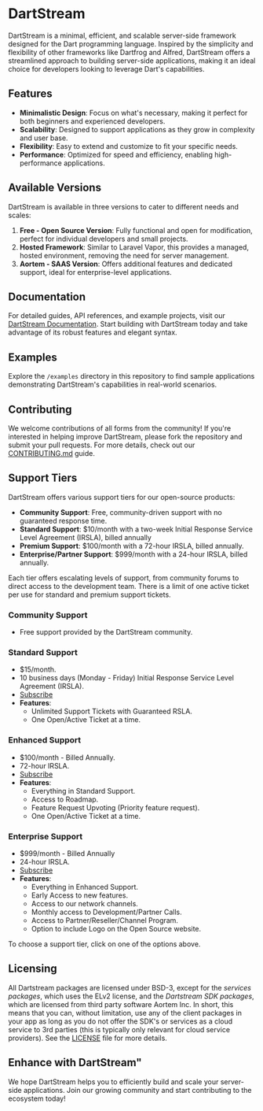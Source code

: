 # DartStream

DartStream is a minimal, efficient, and scalable server-side framework designed for the Dart programming language. Inspired by the simplicity and flexibility of other frameworks like Dartfrog and Alfred, DartStream offers a streamlined approach to building server-side applications, making it an ideal choice for developers looking to leverage Dart's capabilities.

## Features

- **Minimalistic Design**: Focus on what's necessary, making it perfect for both beginners and experienced developers.
- **Scalability**: Designed to support applications as they grow in complexity and user base.
- **Flexibility**: Easy to extend and customize to fit your specific needs.
- **Performance**: Optimized for speed and efficiency, enabling high-performance applications.

## Available Versions

DartStream is available in three versions to cater to different needs and scales:

1. **Free - Open Source Version**: Fully functional and open for modification, perfect for individual developers and small projects.
2. **Hosted Framework**: Similar to Laravel Vapor, this provides a managed, hosted environment, removing the need for server management.
3. **Aortem - SAAS Version**: Offers additional features and dedicated support, ideal for enterprise-level applications.

## Documentation

For detailed guides, API references, and example projects, visit our [DartStream Documentation](#). Start building with DartStream today and take advantage of its robust features and elegant syntax.

## Examples

Explore the `/examples` directory in this repository to find sample applications demonstrating DartStream's capabilities in real-world scenarios.

## Contributing

We welcome contributions of all forms from the community! If you're interested in helping improve DartStream, please fork the repository and submit your pull requests. For more details, check out our [CONTRIBUTING.md](CONTRIBUTING.md) guide.

## Support Tiers

DartStream offers various support tiers for our open-source products:

- **Community Support**: Free, community-driven support with no guaranteed response time.
- **Standard Support**: $10/month with a two-week Initial Response Service Level Agreement (IRSLA), billed annually
- **Premium Support**: $100/month with a 72-hour IRSLA, billed annually.
- **Enterprise/Partner Support**: $999/month with a 24-hour IRSLA, billed annually.

Each tier offers escalating levels of support, from community forums to direct access to the development team.  There is a limit of one active ticket per use for standard and premium support tickets.

### Community Support
- Free support provided by the DartStream community.

### Standard Support
- $15/month.
- 10 business days (Monday - Friday) Initial Response Service Level Agreement (IRSLA).
- [Subscribe](https://buy.stripe.com/bIYcPL615erv3y8001)
- **Features**:
  - Unlimited Support Tickets with Guaranteed RSLA.
  - One Open/Active Ticket at a time. 

### Enhanced Support
- $100/month - Billed Annually.
- 72-hour IRSLA.
- [Subscribe](https://buy.stripe.com/bIY9Dz759abf5Gg4gi)
- **Features**:
  - Everything in Standard Support.
  - Access to Roadmap.
  - Feature Request Upvoting (Priority feature request).
  - One Open/Active Ticket at a time.

### Enterprise Support
- $999/month - Billed Annually
- 24-hour IRSLA.
- [Subscribe](https://buy.stripe.com/8wMg1X2OT97b7OoeUX)
- **Features**:
  - Everything in Enhanced Support.
  - Early Access to new features.
  - Access to our network channels.
  - Monthly access to Development/Partner Calls.
  - Access to Partner/Reseller/Channel Program.
  - Option to include Logo on the Open Source website.

To choose a support tier, click on one of the options above.

## Licensing

All Dartstream packages are licensed under BSD-3, except for the *services packages*, which uses the ELv2 license, and the *Dartstream SDK packages*, which are licensed from third party software Aortem Inc. In short, this means that you can, without limitation, use any of the client packages in your app as long as you do not offer the SDK's or services as a cloud service to 3rd parties (this is typically only relevant for cloud service providers).  See the [LICENSE](LICENSE.md) file for more details.


## Enhance with DartStream"

We hope DartStream helps you to efficiently build and scale your server-side applications. Join our growing community and start contributing to the ecosystem today!